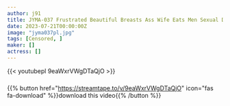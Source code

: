 ```yaml
---
author: j91
title: JYMA-037 Frustrated Beautiful Breasts Ass Wife Eats Men Sexual Desire Monster Flesh Feeling Body Obscene Masochist Wife Dirty Little Wife With Slut & Masochistic Habits Kana Morisawa
date: 2023-07-21T00:00:00Z
image: "jyma037pl.jpg"
tags: [Censored, ]
maker: []
actress: []
---
```



{{< youtubepl 9eaWxrVWgDTaQjO >}}
###

{{% button href="https://streamtape.to/v/9eaWxrVWgDTaQjO" icon="fas fa-download" %}}download this video{{% /button %}}
